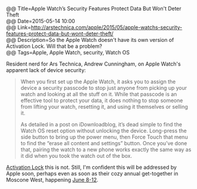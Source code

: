 @@ Title=Apple Watch’s Security Features Protect Data But Won't Deter Theft  
@@ Date=2015-05-14 10:00  
@@ Link=http://arstechnica.com/apple/2015/05/apple-watchs-security-features-protect-data-but-wont-deter-theft/  
@@ Description=So the Apple Watch doesn't have its own version of Activation Lock. Will that be a problem?  
@@ Tags=Apple, Apple Watch, security, Watch OS  

Resident nerd for Ars Technica, Andrew Cunningham, on Apple Watch's apparent lack of device security:
>When you first set up the Apple Watch, it asks you to assign the device a security passcode to stop just anyone from picking up your watch and looking at all the stuff on it. While that passcode is an effective tool to protect your data, it does nothing to stop someone from lifting your watch, resetting it, and using it themselves or selling it.
>
>As detailed in a post on iDownloadblog, it’s dead simple to find the Watch OS reset option without unlocking the device. Long-press the side button to bring up the power menu, then Force Touch that menu to find the “erase all content and settings” button. Once you’ve done that, pairing the watch to a new phone works exactly the same way as it did when you took the watch out of the box.

[Activation Lock](https://support.apple.com/en-us/HT201365) this is not. Still, I'm confident this will be addressed by Apple soon, perhaps even as soon as their cozy annual get-together in Moscone West, happening [June 8-12](https://developer.apple.com/wwdc/).

